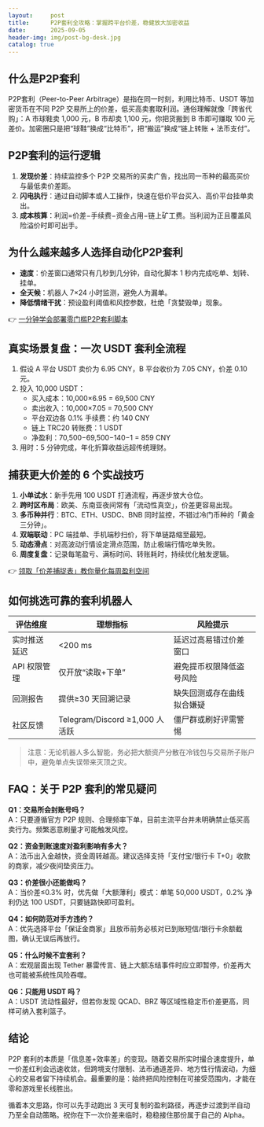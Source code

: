```yaml
---
layout:     post
title:      P2P套利全攻略：掌握跨平台价差，稳健放大加密收益
date:       2025-09-05
header-img: img/post-bg-desk.jpg
catalog: true
---
```


## 什么是P2P套利
P2P套利（Peer-to-Peer Arbitrage）是指在同一时刻，利用比特币、USDT 等加密货币在不同 P2P 交易所上的价差，低买高卖套取利润。通俗理解就像「跨省代购」：A 市球鞋卖 1,000 元，B 市却卖 1,100 元，你把货搬到 B 市即可赚取 100 元差价。加密圈只是把“球鞋”换成“比特币”，把“搬运”换成“链上转账 + 法币支付”。

## P2P套利的运行逻辑
1. **发现价差**：持续监控多个 P2P 交易所的买卖广告，找出同一币种的最高买价与最低卖价差距。  
2. **闪电执行**：通过自动脚本或人工操作，快速在低价平台买入、高价平台挂单卖出。  
3. **成本核算**：利润=价差−手续费−资金占用−链上矿工费。当利润为正且覆盖风险溢价时即可出手。

## 为什么越来越多人选择自动化P2P套利
- **速度**：价差窗口通常只有几秒到几分钟，自动化脚本 1 秒内完成吃单、划转、挂单。  
- **全天候**：机器人 7×24 小时监测，避免人为漏单。  
- **降低情绪干扰**：预设盈利阈值和风控参数，杜绝「贪婪毁单」现象。

👉 [一分钟学会部署零门槛P2P套利脚本](https://okxdog.com/)

## 真实场景复盘：一次 USDT 套利全流程
1. 假设 A 平台 USDT 卖价为 6.95 CNY，B 平台收价为 7.05 CNY，价差 0.10 元。  
2. 投入 10,000 USDT：  
   - 买入成本：10,000×6.95 = 69,500 CNY  
   - 卖出收入：10,000×7.05 = 70,500 CNY  
   - 平台双边各 0.1% 手续费：约 140 CNY  
   - 链上 TRC20 转账费：1 USDT  
   - 净盈利：70,500−69,500−140−1 = 859 CNY  
3. 用时：5 分钟完成，年化折算收益远超传统理财。

## 捕获更大价差的 6 个实战技巧
1. **小单试水**：新手先用 100 USDT 打通流程，再逐步放大仓位。  
2. **跨时区布局**：欧美、东南亚夜间常有「流动性真空」，价差更容易出现。  
3. **多币种并行**：BTC、ETH、USDC、BNB 同时监控，不错过冷门币种的「黄金三分钟」。  
4. **双端联动**：PC 端挂单、手机端秒扫价，将下单链路缩至最短。  
5. **动态滑点**：对高波动行情设定滑点范围，防止极端行情吃单失败。  
6. **周度复盘**：记录每笔盈亏、满标时间、转账耗时，持续优化触发逻辑。

👉 [领取「价差捕捉表」教你量化每周盈利空间](https://okxdog.com/)

## 如何挑选可靠的套利机器人
| 评估维度         | 理想指标               | 风险提示                  |
|-----------------|----------------------|---------------------------|
| 实时推送延迟     | <200 ms               | 延迟过高易错过价差窗口     |
| API 权限管理     | 仅开放“读取+下单”     | 避免提币权限降低盗号风险   |
| 回测报告         | 提供≥30 天回溯记录     | 缺失回测或存在曲线拟合嫌疑 |
| 社区反馈         | Telegram/Discord ≥1,000 人活跃 | 僵尸群或刷好评需警惕 |

> 注意：无论机器人多么智能，务必把大额资产分散在冷钱包与交易所子账户中，避免单点失误带来灭顶之灾。

## FAQ：关于 P2P 套利的常见疑问

**Q1：交易所会封账号吗？**  
A：只要遵循官方 P2P 规则、合理频率下单，目前主流平台并未明确禁止低买高卖行为。频繁恶意刷量才可能触发风控。

**Q2：资金到账速度对盈利影响有多大？**  
A：法币出入金越快，资金周转越高。建议选择支持「支付宝/银行卡 T+0」收款的商家，减少夜间垫资压力。

**Q3：价差很小还能做吗？**  
A：当价差≤0.3% 时，优先做「大额薄利」模式：单笔 50,000 USDT，0.2% 净利仍达 100 USDT，只要链路快即可盈利。

**Q4：如何防范对手方违约？**  
A：优先选择平台「保证金商家」且放币前务必核对已到账短信/银行卡余额截图，确认无误后再放行。

**Q5：什么时候不宜套利？**  
A：宏观层面出现 Tether 暴雷传言、链上大额冻结事件时应立即暂停，价差再大也可能被系统性风险吞噬。

**Q6：只能用 USDT 吗？**  
A：USDT 流动性最好，但若你发现 QCAD、BRZ 等区域性稳定币价差更高，同样可纳入套利篮子。

## 结论
P2P 套利的本质是「信息差+效率差」的变现。随着交易所实时撮合速度提升，单一价差红利会迅速收敛，但跨境支付限制、法币通道差异、地方性行情波动，为细心的交易者留下持续机会。最重要的是：始终把风险控制在可接受范围内，才能在零和游戏里长线胜出。

循着本文思路，你可以先手动跑出 3 天可复制的盈利路径，再逐步过渡到半自动乃至全自动策略。祝你在下一次价差来临时，稳稳接住那份属于自己的 Alpha。